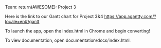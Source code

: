 Team: return(AWESOME): Project 3

Here is the link to our Gantt chart for Project 3&4
https://app.agantty.com/?locale=en#/gantt

To launch the app, open the index.html in Chrome and begin converting!

To view documentation, open documentation/docs/index.html.